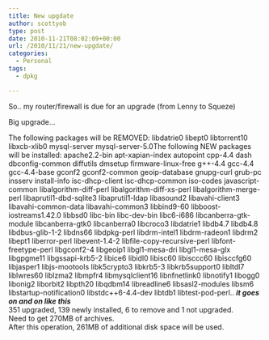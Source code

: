 ```yaml
---
title: New upgdate
author: scottyob
type: post
date: 2010-11-21T08:02:09+00:00
url: /2010/11/21/new-upgdate/
categories:
  - Personal
tags:
  - dpkg

---
```

<p style="clear: both;">
  So.. my router/firewall is due for an upgrade (from Lenny to Squeze)
</p>

<p style="clear: both;">
  Big upgrade&#8230;
</p>

<p style="clear: both;">
  The following packages will be REMOVED: libdatrie0 libept0 libtorrent10 libxcb-xlib0 mysql-server mysql-server-5.0The following NEW packages will be installed: apache2.2-bin apt-xapian-index autopoint cpp-4.4 dash dbconfig-common diffutils dmsetup firmware-linux-free g++-4.4 gcc-4.4 gcc-4.4-base gconf2 gconf2-common geoip-database gnupg-curl grub-pc insserv install-info isc-dhcp-client isc-dhcp-common iso-codes javascript-common libalgorithm-diff-perl libalgorithm-diff-xs-perl libalgorithm-merge-perl libaprutil1-dbd-sqlite3 libaprutil1-ldap libasound2 libavahi-client3 libavahi-common-data libavahi-common3 libbind9-60 libboost-iostreams1.42.0 libbsd0 libc-bin libc-dev-bin libc6-i686 libcanberra-gtk-module libcanberra-gtk0 libcanberra0 libcroco3 libdatrie1 libdb4.7 libdb4.8 libdbus-glib-1-2 libdns66 libdpkg-perl libdrm-intel1 libdrm-radeon1 libdrm2 libept1 liberror-perl libevent-1.4-2 libfile-copy-recursive-perl libfont-freetype-perl libgconf2-4 libgeoip1 libgl1-mesa-dri libgl1-mesa-glx libgpgme11 libgssapi-krb5-2 libice6 libidl0 libisc60 libisccc60 libisccfg60 libjasper1 libjs-mootools libk5crypto3 libkrb5-3 libkrb5support0 libltdl7 liblwres60 liblzma2 libmpfr4 libmysqlclient16 libnfnetlink0 libnotify1 libogg0 libonig2 liborbit2 libpth20 libqdbm14 libreadline6 libsasl2-modules libsm6 libstartup-notification0 libstdc++6-4.4-dev libtdb1 libtest-pod-perl.. <em><strong>it goes on and on like this</strong></em><br /> 351 upgraded, 139 newly installed, 6 to remove and 1 not upgraded.<br /> Need to get 270MB of archives.<br /> After this operation, 261MB of additional disk space will be used.
</p>

<br class="final-break" style="clear: both;" />
